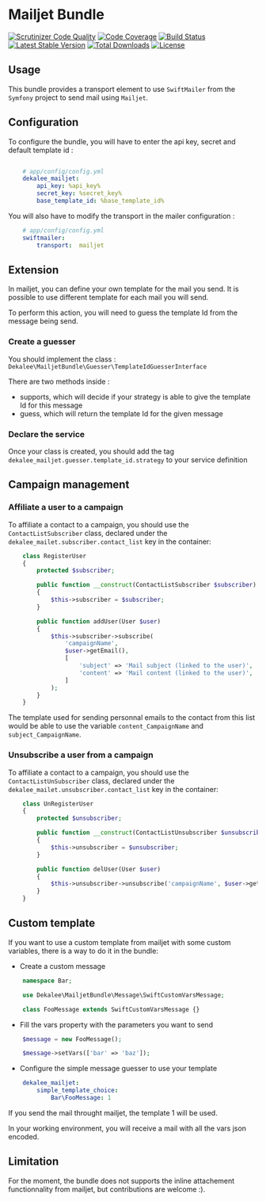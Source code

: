 # Mailjet Bundle

[![Scrutinizer Code Quality](https://scrutinizer-ci.com/g/dekalee/mailjet-bundle/badges/quality-score.png?b=master)](https://scrutinizer-ci.com/g/dekalee/mailjet-bundle/?branch=master)
[![Code Coverage](https://scrutinizer-ci.com/g/dekalee/mailjet-bundle/badges/coverage.png?b=master)](https://scrutinizer-ci.com/g/dekalee/mailjet-bundle/?branch=master)
[![Build Status](https://travis-ci.org/dekalee/mailjet-bundle.svg?branch=master)](https://travis-ci.org/dekalee/mailjet-bundle)
[![Latest Stable Version](https://poser.pugx.org/dekalee/mailjet-bundle/v/stable)](https://packagist.org/packages/dekalee/mailjet-bundle)
[![Total Downloads](https://poser.pugx.org/dekalee/mailjet-bundle/downloads)](https://packagist.org/packages/dekalee/mailjet-bundle)
[![License](https://poser.pugx.org/dekalee/mailjet-bundle/license)](https://packagist.org/packages/dekalee/mailjet-bundle)

## Usage

This bundle provides a transport element to use `SwiftMailer` from the
`Symfony` project to send mail using `Mailjet`.

## Configuration

To configure the bundle, you will have to enter the api key, secret and default
template id :

``` yaml

    # app/config/config.yml
    dekalee_mailjet:
        api_key: %api_key%
        secret_key: %secret_key%
        base_template_id: %base_template_id%
```

You will also have to modify the transport in the mailer configuration :

``` yaml
    # app/config/config.yml
    swiftmailer:
        transport:  mailjet
```

## Extension

In mailjet, you can define your own template for the mail you send. It is
possible to use different template for each mail you will send.

To perform this action, you will need to guess the template Id from the
message being send.

### Create a guesser

You should implement the class : `Dekalee\MailjetBundle\Guesser\TemplateIdGuesserInterface`

There are two methods inside :

 - supports, which will decide if your strategy is able to give the
  template Id for this message
 - guess, which will return the template Id for the given message

### Declare the service

Once your class is created, you should add the tag `dekalee_mailjet.guesser.template_id.strategy`
to your service definition

## Campaign management

### Affiliate a user to a campaign

To affiliate a contact to a campaign, you should use the `ContactListSubscriber` class,
declared under the `dekalee_mailet.subscriber.contact_list` key in the container:

``` php
    class RegisterUser
    {
        protected $subscriber;

        public function __construct(ContactListSubscriber $subscriber)
        {
            $this->subscriber = $subscriber;
        }

        public function addUser(User $user)
        {
            $this->subscriber->subscribe(
                'campaignName',
                $user->getEmail(),
                [
                    'subject' => 'Mail subject (linked to the user)',
                    'content' => 'Mail content (linked to the user)',
                ]
            );
        }
    }
```

The template used for sending personnal emails to the contact from this list would be
able to use the variable `content_CampaignName` and `subject_CampaignName`.

### Unsubscribe a user from a campaign

To affiliate a contact to a campaign, you should use the `ContactListUnSubscriber` class,
declared under the `dekalee_mailet.unsubscriber.contact_list` key in the container:

``` php
    class UnRegisterUser
    {
        protected $unsubscriber;

        public function __construct(ContactListUnsubscriber $unsubscriber)
        {
            $this->unsubscriber = $unsubscriber;
        }

        public function delUser(User $user)
        {
            $this->unsubscriber->unsubscribe('campaignName', $user->getEmail());
        }
    }
```

## Custom template

If you want to use a custom template from mailjet with some custom variables, there is a way to do it in the bundle:

- Create a custom message

```php
    namespace Bar;

    use Dekalee\MailjetBundle\Message\SwiftCustomVarsMessage;

    class FooMessage extends SwiftCustomVarsMessage {}
```

- Fill the vars property with the parameters you want to send

```php
    $message = new FooMessage();

    $message->setVars(['bar' => 'baz']);
```

- Configure the simple message guesser to use your template
```yaml
    dekalee_mailjet:
        simple_template_choice:
            Bar\FooMessage: 1
```

If you send the mail throught mailjet, the template 1 will be used.

In your working environment, you will receive a mail with all the vars json encoded.

## Limitation

For the moment, the bundle does not supports the inline attachement functionnality from mailjet,
but contributions are welcome :).
